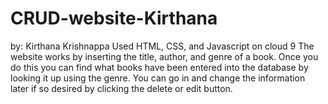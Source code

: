 # CRUD-website-Kirthana
by: Kirthana Krishnappa
Used HTML, CSS, and Javascript on cloud 9
The website works by inserting the title, author, and genre of a book. Once you do this you can find what books have been entered into the database by looking it up using the genre. You can go in and change the information later if so desired by clicking the delete or edit button.

